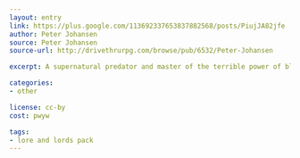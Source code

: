```yaml
---
layout: entry
link: https://plus.google.com/113692337653837882568/posts/PiujJA82jfe
author: Peter Johansen
source: Peter Johansen
source-url: http://drivethrurpg.com/browse/pub/6532/Peter-Johansen

excerpt: A supernatural predator and master of the terrible power of blood.

categories:
- other

license: cc-by
cost: pwyw

tags:
- lore and lords pack
---
```

